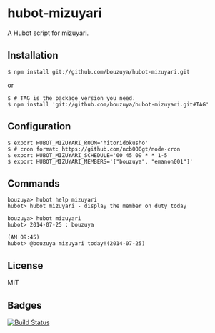 # hubot-mizuyari

A Hubot script for mizuyari.

## Installation

    $ npm install git://github.com/bouzuya/hubot-mizuyari.git

or

    $ # TAG is the package version you need.
    $ npm install 'git://github.com/bouzuya/hubot-mizuyari.git#TAG'

## Configuration

    $ export HUBOT_MIZUYARI_ROOM='hitoridokusho'
    $ # cron format: https://github.com/ncb000gt/node-cron
    $ export HUBOT_MIZUYARI_SCHEDULE='00 45 09 * * 1-5'
    $ export HUBOT_MIZUYARI_MEMBERS='["bouzuya", "emanon001"]'

## Commands

    bouzuya> hubot help mizuyari
    hubot> hubot mizuyari - display the member on duty today

    bouzuya> hubot mizuyari
    hubot> 2014-07-25 : bouzuya

    (AM 09:45)
    hubot> @bouzuya mizuyari today!(2014-07-25)

## License

MIT

## Badges

[![Build Status][travis-status]][travis]

[travis]: https://travis-ci.org/bouzuya/hubot-mizuyari
[travis-status]: https://travis-ci.org/bouzuya/hubot-mizuyari.svg?branch=master
